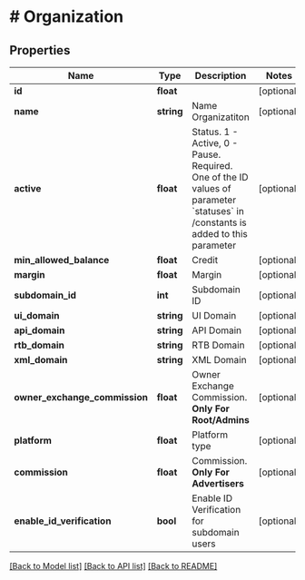 # # Organization

## Properties

Name | Type | Description | Notes
------------ | ------------- | ------------- | -------------
**id** | **float** |  | [optional] 
**name** | **string** | Name Organizatiton | [optional] 
**active** | **float** | Status. 1 - Active, 0 - Pause. Required. One of the ID values of parameter &#x60;statuses&#x60; in /constants is added to this parameter | [optional] 
**min_allowed_balance** | **float** | Credit | [optional] 
**margin** | **float** | Margin | [optional] 
**subdomain_id** | **int** | Subdomain ID | [optional] 
**ui_domain** | **string** | UI Domain | [optional] 
**api_domain** | **string** | API Domain | [optional] 
**rtb_domain** | **string** | RTB Domain | [optional] 
**xml_domain** | **string** | XML Domain | [optional] 
**owner_exchange_commission** | **float** | Owner Exchange Commission. **Only For Root/Admins** | [optional] 
**platform** | **float** | Platform type | [optional] 
**commission** | **float** | Commission. **Only For Advertisers** | [optional] 
**enable_id_verification** | **bool** | Enable ID Verification for subdomain users | [optional] 

[[Back to Model list]](../../README.md#documentation-for-models) [[Back to API list]](../../README.md#documentation-for-api-endpoints) [[Back to README]](../../README.md)


